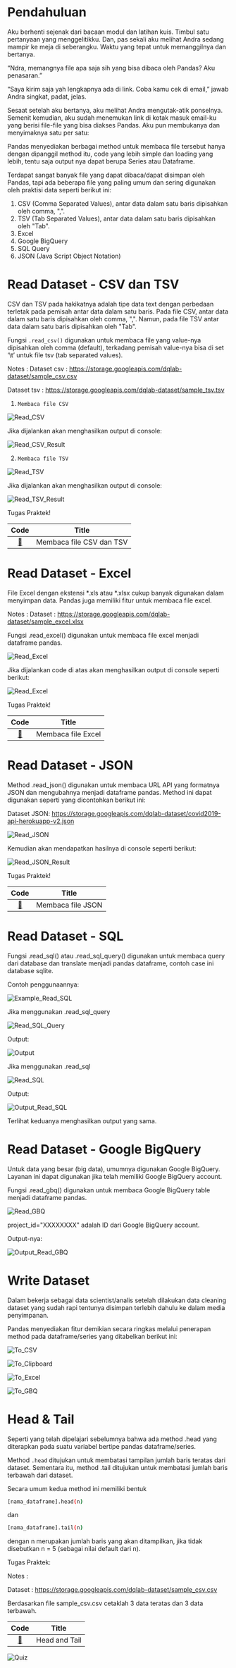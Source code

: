 # Pendahuluan
Aku berhenti sejenak dari bacaan modul dan latihan kuis. Timbul satu pertanyaan yang menggelitikku. Dan, pas sekali aku melihat Andra sedang mampir ke meja di seberangku. Waktu yang tepat untuk memanggilnya dan bertanya.

“Ndra, memangnya file apa saja sih yang bisa dibaca oleh Pandas? Aku penasaran.”

“Saya kirim saja yah lengkapnya ada di link. Coba kamu cek di email,” jawab Andra singkat, padat, jelas.

Sesaat setelah aku bertanya, aku melihat Andra mengutak-atik ponselnya. Semenit kemudian, aku sudah menemukan link di kotak masuk email-ku yang berisi file-file yang bisa diakses Pandas. Aku pun membukanya dan menyimaknya satu per satu:

Pandas menyediakan berbagai method untuk membaca file tersebut hanya dengan dipanggil method itu, code yang lebih simple dan loading yang lebih, tentu saja output nya dapat berupa Series atau Dataframe.

Terdapat sangat banyak file yang dapat dibaca/dapat disimpan oleh Pandas, tapi ada beberapa file yang paling umum dan sering digunakan oleh praktisi data seperti berikut ini:

1. CSV (Comma Separated Values), antar data dalam satu baris dipisahkan oleh comma, ",".
2. TSV (Tab Separated Values), antar data dalam satu baris dipisahkan oleh "Tab".
3. Excel
4. Google BigQuery
5. SQL Query
6. JSON (Java Script Object Notation)

# Read Dataset - CSV dan TSV
CSV dan TSV pada hakikatnya adalah tipe data text dengan perbedaan terletak pada pemisah antar data dalam satu baris. Pada file CSV, antar data dalam satu baris dipisahkan oleh comma, ",". Namun, pada file TSV antar data dalam satu baris dipisahkan oleh "Tab".

Fungsi `.read_csv()` digunakan untuk membaca file yang value-nya dipisahkan oleh comma (default), terkadang pemisah value-nya bisa di set ‘\t’ untuk file tsv (tab separated values).

Notes :
Dataset csv : https://storage.googleapis.com/dqlab-dataset/sample_csv.csv

Dataset tsv : https://storage.googleapis.com/dqlab-dataset/sample_tsv.tsv

1. `Membaca file CSV`

![Read_CSV](img/read-csv.png)

Jika dijalankan akan menghasilkan output di console:

![Read_CSV_Result](img/read-csv-result.png)

2. `Membaca file TSV`

![Read_TSV](img/read-tsv.png)

Jika dijalankan akan menghasilkan output di console:

![Read_TSV_Result](img/read-tsv-result.png)

Tugas Praktek!

| Code  |               Title              	|
|:----:	|:--------------------------------:	|
| [📜](https://github.com/bayubagusbagaswara/dqlab-data-engineer/blob/master/6-Data%20Manipulation%20with%20Pandas%20-%20Part%201/2-Dataset%20IO/1-Read-Dataset-CSV-dan-TSV.py) | Membaca file CSV dan TSV |

# Read Dataset - Excel
File Excel dengan ekstensi *.xls atau *.xlsx cukup banyak digunakan dalam menyimpan data. Pandas juga memiliki fitur untuk membaca file excel.

Notes :
Dataset : https://storage.googleapis.com/dqlab-dataset/sample_excel.xlsx

Fungsi .read_excel() digunakan untuk membaca file excel menjadi dataframe pandas.

![Read_Excel](img/read-excel.png)

Jika dijalankan code di atas akan menghasilkan output di console seperti berikut:

![Read_Excel](img/read-excel-result.png)

Tugas Praktek!

| Code  |               Title              	|
|:----:	|:--------------------------------:	|
| [📜](https://github.com/bayubagusbagaswara/dqlab-data-engineer/blob/master/6-Data%20Manipulation%20with%20Pandas%20-%20Part%201/2-Dataset%20IO/2-Read-Dataset-Excel.py) | Membaca file Excel |

# Read Dataset - JSON
Method .read_json() digunakan untuk membaca URL API yang formatnya JSON dan mengubahnya menjadi dataframe pandas. Method ini dapat digunakan seperti yang dicontohkan berikut ini:

Dataset JSON: https://storage.googleapis.com/dqlab-dataset/covid2019-api-herokuapp-v2.json

![Read_JSON](img/read-json.png)

Kemudian akan mendapatkan hasilnya di console seperti berikut:

![Read_JSON_Result](img/read-json-result.png)

Tugas Praktek!

| Code  |               Title              	|
|:----:	|:--------------------------------:	|
| [📜](https://github.com/bayubagusbagaswara/dqlab-data-engineer/blob/master/6-Data%20Manipulation%20with%20Pandas%20-%20Part%201/2-Dataset%20IO/3-Read-Dataset-JSON.py) | Membaca file JSON |

# Read Dataset - SQL
Fungsi .read_sql() atau .read_sql_query() digunakan untuk membaca query dari database dan translate menjadi pandas dataframe, contoh case ini database sqlite.

Contoh penggunaannya:

![Example_Read_SQL](img/example-read-sql.png)

Jika menggunakan .read_sql_query

![Read_SQL_Query](img/using-read-sql-query.png)

Output:

![Output](img/output.png)

Jika menggunakan .read_sql

![Read_SQL](img/using-read-sql.png)

Output:

![Output_Read_SQL](img/output-read-sql.png)

Terlihat keduanya menghasilkan output yang sama.

# Read Dataset - Google BigQuery
Untuk data yang besar (big data), umumnya digunakan Google BigQuery. Layanan ini dapat digunakan jika telah memiliki Google BigQuery account.

Fungsi .read_gbq() digunakan untuk membaca Google BigQuery table menjadi dataframe pandas.

![Read_GBQ](img/read-gbq.png)

project_id="XXXXXXXX" adalah ID dari Google BigQuery account.

Output-nya:

![Output_Read_GBQ](img/output-gbq.png)

# Write Dataset
Dalam bekerja sebagai data scientist/analis setelah dilakukan data cleaning dataset yang sudah rapi tentunya disimpan terlebih dahulu ke dalam media penyimpanan.  

Pandas menyediakan fitur demikian secara ringkas melalui penerapan method pada dataframe/series yang ditabelkan berikut ini:

![To_CSV](img/to-csv.PNG)

![To_Clipboard](img/to-clipboard.PNG)

![To_Excel](img/to-excel.PNG)

![To_GBQ](img/to-gbq.PNG)

# Head & Tail
Seperti yang telah dipelajari sebelumnya bahwa ada method .head yang diterapkan pada suatu variabel bertipe pandas dataframe/series.

Method `.head` ditujukan untuk membatasi tampilan jumlah baris teratas dari dataset. Sementara itu, method .tail ditujukan untuk membatasi jumlah baris terbawah dari dataset.

Secara umum kedua method ini memiliki bentuk

```bash
[nama_dataframe].head(n) 
```
dan 

```bash
[nama_dataframe].tail(n)
```

dengan n merupakan jumlah baris yang akan ditampilkan, jika tidak disebutkan n = 5 (sebagai nilai default dari n). 

Tugas Praktek:

Notes :

Dataset : https://storage.googleapis.com/dqlab-dataset/sample_csv.csv

Berdasarkan file sample_csv.csv cetaklah 3 data teratas dan 3 data terbawah. 

| Code  |               Title              	|
|:----:	|:--------------------------------:	|
| [📜](https://github.com/bayubagusbagaswara/dqlab-data-engineer/blob/master/6-Data%20Manipulation%20with%20Pandas%20-%20Part%201/2-Dataset%20IO/4-Head-and-Tail.py) | Head and Tail |

![Quiz](img/quiz.PNG)